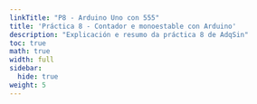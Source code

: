 ```yaml
---
linkTitle: "P8 - Arduino Uno con 555"
title: 'Práctica 8 - Contador e monoestable con Arduino'
description: "Explicación e resumo da práctica 8 de AdqSin"
toc: true
math: true
width: full
sidebar:
  hide: true
weight: 5
---
```


